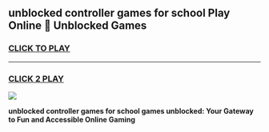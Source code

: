 
## unblocked controller games for school Play Online 👋 Unblocked Games
<h3>
<a href="https://news.freeplayer.one?title=unblocked_controller_games_for_school&ref=17GH">CLICK TO PLAY</a></h3>
<hr>

<h3>
<a href="https://news.freeplayer.one?title=unblocked_controller_games_for_school&ref=17GH">CLICK 2 PLAY</a>
  
</h3>

<a href="https://news.freeplayer.one?title=unblocked_controller_games_for_school&ref=17GH/"><img src="https://clearcache.store/games.png"></a>


**unblocked controller games for school games unblocked: Your Gateway to Fun and Accessible Online Gaming**
